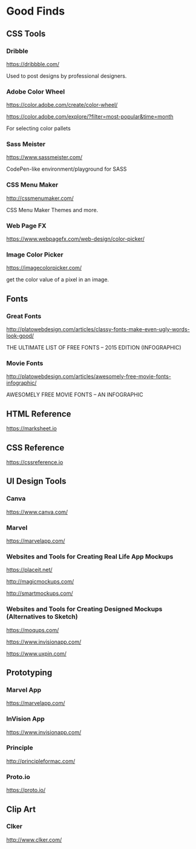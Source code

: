 # Good Finds

## CSS Tools

### Dribble
https://dribbble.com/

Used to post designs by professional designers.

### Adobe Color Wheel
https://color.adobe.com/create/color-wheel/

https://color.adobe.com/explore/?filter=most-popular&time=month

For selecting color pallets

### Sass Meister
https://www.sassmeister.com/

CodePen-like environment/playground for SASS

### CSS Menu Maker
http://cssmenumaker.com/

CSS Menu Maker Themes and more.

### Web Page FX
https://www.webpagefx.com/web-design/color-picker/

### Image Color Picker
https://imagecolorpicker.com/

get the color value of a pixel in an image.

## Fonts

### Great Fonts
http://platowebdesign.com/articles/classy-fonts-make-even-ugly-words-look-good/

THE ULTIMATE LIST OF FREE FONTS – 2015 EDITION (INFOGRAPHIC)

### Movie Fonts
http://platowebdesign.com/articles/awesomely-free-movie-fonts-infographic/

AWESOMELY FREE MOVIE FONTS – AN INFOGRAPHIC


## HTML Reference
https://marksheet.io

## CSS Reference
https://cssreference.io

## UI Design Tools

### Canva
https://www.canva.com/

### Marvel
https://marvelapp.com/

### Websites and Tools for Creating Real Life App Mockups

https://placeit.net/

http://magicmockups.com/

http://smartmockups.com/

### Websites and Tools for Creating Designed Mockups (Alternatives to Sketch)

https://moqups.com/

https://www.invisionapp.com/

https://www.uxpin.com/


## Prototyping

### Marvel App

https://marvelapp.com/

### InVision App

https://www.invisionapp.com/

### Principle

http://principleformac.com/

### Proto.io

https://proto.io/

## Clip Art

### Clker

http://www.clker.com/
